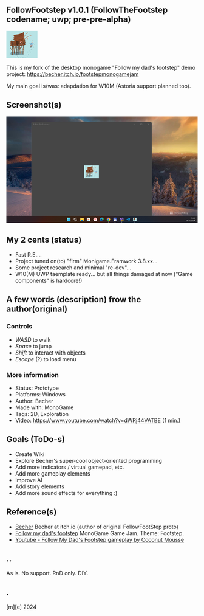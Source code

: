 ## FollowFootstep v1.0.1 (FollowTheFootstep codename; uwp; pre-pre-alpha)
![](Images/logo.png)

This is my fork of the desktop monogame "Follow my dad's footstep" demo project:
https://becher.itch.io/footstepmonogamejam

My main goal is/was: adapdation for W10M (Astoria support planned too). 

## Screenshot(s)

![](Images/shot01.png)


## My 2 cents (status)
- Fast R.E.... 
- Project tuned on(to) "firm" Monigame.Framwork 3.8.xx...
- Some project research and minimal "re-dev"...
- W10(M) UWP taemplate ready... but all things damaged at now ("Game components" is hardcore!)

## A few words (description) frow the author(original)

### Controls
- *WASD* to walk
- *Space* to jump
- *Shift* to interact with objects
- *Escape* (?) to load menu

### More information
- Status:	Prototype
- Platforms:	Windows
- Author:	Becher
- Made with:	MonoGame
- Tags:	2D, Exploration
- Video: https://www.youtube.com/watch?v=dWRj44VATBE (1 min.)

## Goals (ToDo-s)
- Create Wiki
- Explore Becher's super-cool object-oriented programming
- Add more indicators / virtual gamepad, etc.
- Add more gameplay elements
- Improve AI
- Add story elements
- Add more sound effects for everything :)

## Reference(s)
- [Becher](https://becher.itch.io/) Becher at itch.io (author of original FollowFootStep proto)
- [Follow my dad's footstep](https://becher.itch.io/footstepmonogamejam) MonoGame Game Jam. Theme: Footstep.
- [Youtube - Follow My Dad's Footstep gameplay by Coconut Mousse](https://www.youtube.com/watch?v=mEGb-rgoVWQ)

## ..
As is. No support. RnD only. DIY.

## .
[m][e] 2024

